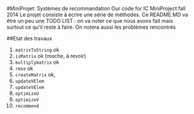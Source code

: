 #MiniProjet: Systèmes de recommandation
Our code for IC MiniProject fall 2014
Le projet consiste à écrire une série de méthodes. 
Ce README.MD  va être un peu une TODO LIST : on va noter ce que nous avons fait mais surtout ce qu’il reste à faire. On  notera aussi les problèmes rencontrés

##Etat des travaux
1. `matrixToString`  ok
2. `isMatrix`        ok (moche, à revoir)
3. `multiplymatrix`		ok
4. `rmse`	           ok
5. `createMatrix` ok, 
6. `updateVElem`	
7. `updateVElem`	
8. `optimizeU`
9. `optimizeV`
10. `recommend`
